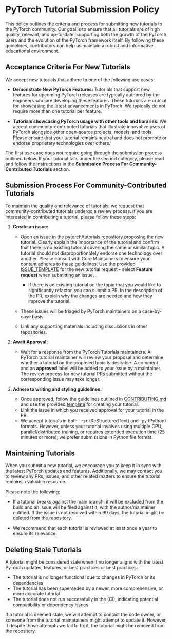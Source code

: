 # PyTorch Tutorial Submission Policy

This policy outlines the criteria and process for submitting new
tutorials to the PyTorch community.
Our goal is to ensure that all tutorials are of high quality,
relevant, and up-to-date, supporting both the growth of the PyTorch
users and the evolution of the PyTorch framework itself. By following
these guidelines, contributors can help us maintain a robust and
informative educational environment.

## Acceptance Criteria For New Tutorials

We accept new tutorials that adhere to one of the following use cases:

* **Demonstrate New PyTorch Features:** Tutorials that support new features
  for upcoming PyTorch releases are typically authored by the engineers who
  are developing these features. These tutorials are crucial for showcasing
  the latest advancements in PyTorch. We typically do not require more than
  one tutorial per feature.

* **Tutorials showcasing PyTorch usage with other tools and libraries:** We
  accept community-contributed tutorials that illustrate innovative uses of
  PyTorch alongside other open-source projects, models, and tools. Please
  ensure that your tutorial remains neutral and does not promote or endorse
  proprietary technologies over others.

The first use case does not require going through the submission
process outlined below. If your tutorial falls under the second category,
please read and follow the instructions in the
**Submission Process For Community-Contributed Tutorials** section.

## Submission Process For Community-Contributed Tutorials

To maintain the quality and relevance of tutorials, we request that
community-contributed tutorials undergo a review process. If you are
interested in contributing a tutorial, please follow these steps:

1. **Create an issue:**
   * Open an issue in the pytorch/tutorials repository proposing the
     new tutorial. Clearly explain the importance of the tutorial and
     confirm that there is no existing tutorial covering the same or
     similar topic. A tutorial should not disproportionately endorse
     one technology over another. Please consult with Core Maintainers
     to ensure your content adheres to these guidelines.
     Use the provided [ISSUE_TEMPLATE](https://github.com/pytorch/tutorials/blob/main/.github/ISSUE_TEMPLATE/feature-request.yml) for the new tutorial request - select **Feature request** when submitting an issue. .

     * If there is an existing tutorial on the topic that you would
       like to significantly refactor, you can submit a PR. In the
       description of the PR, explain why the changes are needed and
       how they improve the tutorial.

   * These issues will be triaged by PyTorch maintainers on a case-by-case basis. 
   * Link any supporting materials including discussions in other repositories.
     
1. **Await Approval:**
   * Wait for a response from the PyTorch Tutorials maintainers. A PyTorch
     tutorial maintainer will review your proposal and
     determine whether a tutorial on the proposed topic is desirable.
     A comment and an **approved** label will be added to your issue
     by a maintainer. The review process for new tutorial PRs submitted
     without the corresponding issue may take longer.
     
1. **Adhere to writing and styling guidelines:**
   * Once approved, follow the guidelines outlined in [CONTRIBUTING.md](https://github.com/pytorch/tutorials/blob/main/CONTRIBUTING.md)
     and use the provided [template](https://github.com/pytorch/tutorials/blob/main/beginner_source/template_tutorial.py) for creating your tutorial.
   * Link the issue in which you received approval for your tutorial
     in the PR.
   * We accept tutorials in both ``.rst`` (ReStructuredText) and ``.py``
     (Python) formats. However, unless your tutorial involves using
     multiple GPU, parallel/distributed training, or requires extended
     execution time (25 minutes or more), we prefer submissions
     in Python file format.
     
## Maintaining Tutorials

When you submit a new tutorial, we encourage you to keep it in sync
with the latest PyTorch updates and features. Additionally, we may
contact you to review any PRs, issues, and other related matters to
ensure the tutorial remains a valuable resource.

Please note the following: 

* If a tutorial breaks against the main branch, it will
  be excluded from the build and an issue will be filed against it,
  with the author/maintainer notified. If the issue is not resolved
  within 90 days, the tutorial might be deleted from the repository.

* We recommend that each tutorial is reviewed at least once a year to
  ensure its relevance.

## Deleting Stale Tutorials

A tutorial might be considered stale when it no longer aligns with
the latest PyTorch updates, features, or best practices or best
practices:

* The tutorial is no longer functional due to changes in PyTorch or
  its dependencies
* The tutorial has been superseded by a newer, more comprehensive, or
  more accurate tutorial
* The tutorial does not run successfully in the (CI), indicating
  potential compatibility or dependency issues.

If a tutorial is deemed stale, we will attempt to contact the code owner,
or someone from the tutorial mainatainers might attempt to update it.
However, if despite those attempts we fail to fix it, the tutorial
might be removed from the repository.
